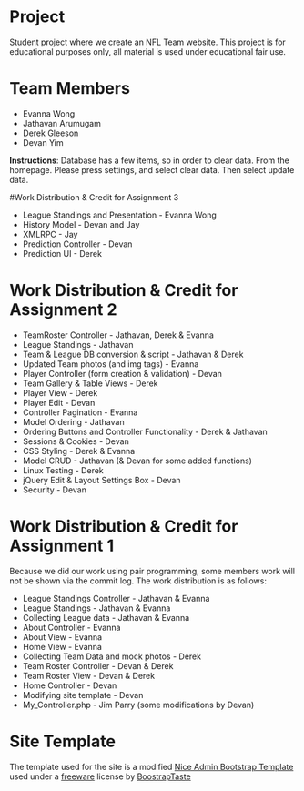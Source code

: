 # Project
Student project where we create an NFL Team website. This project is for educational purposes only, all material is used under educational fair use.

# Team Members
* Evanna Wong
* Jathavan Arumugam
* Derek Gleeson
* Devan Yim

**Instructions**: Database has a few items, so in order to clear data. From the homepage. Please press settings, and select clear data. Then select update data.

#Work Distribution & Credit for Assignment 3
* League Standings and Presentation - Evanna Wong
* History Model - Devan and Jay
* XMLRPC - Jay
* Prediction Controller - Devan
* Prediction UI - Derek

# Work Distribution & Credit for Assignment 2

* TeamRoster Controller - Jathavan, Derek & Evanna
* League Standings - Jathavan
* Team & League DB conversion & script - Jathavan & Derek
* Updated Team photos (and img tags) - Evanna
* Player Controller (form creation & validation) - Devan
* Team Gallery & Table Views - Derek
* Player View - Derek
* Player Edit - Devan
* Controller Pagination - Evanna
* Model Ordering - Jathavan
* Ordering Buttons and Controller Functionality - Derek & Jathavan
* Sessions & Cookies - Devan
* CSS Styling - Derek & Evanna
* Model CRUD - Jathavan (& Devan for some added functions)
* Linux Testing - Derek
* jQuery Edit & Layout Settings Box - Devan
* Security - Devan

# Work Distribution & Credit for Assignment 1
Because we did our work using pair programming, some members work will not be shown via the commit log. The work distribution is as follows:

* League Standings Controller - Jathavan & Evanna
* League Standings - Jathavan & Evanna
* Collecting League data - Jathavan & Evanna
* About Controller - Evanna
* About View - Evanna
* Home View - Evanna
* Collecting Team Data and mock photos - Derek
* Team Roster Controller - Devan & Derek
* Team Roster View - Devan & Derek
* Home Controller - Devan
* Modifying site template - Devan
* My_Controller.php - Jim Parry (some modifications by Devan)

# Site Template
The template used for the site is a modified [Nice Admin Bootstrap Template](http://www.bootstrapzero.com/bootstrap-template/nice-admin) used under a [freeware](http://bootstraptaste.com/license/) license by [BoostrapTaste](http://www.bootstraptaste.com)
